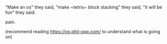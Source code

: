 "Make an os" they said, "make ~tetris~ block stacking" they said, "it will be fun" they said.

pain.

(recommend reading https://os.phil-opp.com/ to understand what is going on)